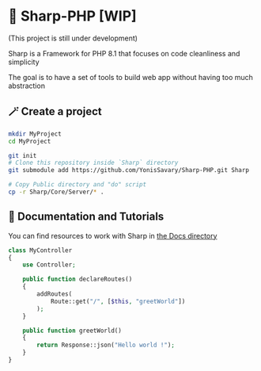 # 📐 Sharp-PHP [WIP]

(This project is still under development)

Sharp is a Framework for PHP 8.1 that focuses on code cleanliness and simplicity

The goal is to have a set of tools to build web app without having too much abstraction

## 🪄 Create a project

```bash
mkdir MyProject
cd MyProject

git init
# Clone this repository inside `Sharp` directory
git submodule add https://github.com/YonisSavary/Sharp-PHP.git Sharp

# Copy Public directory and "do" script
cp -r Sharp/Core/Server/* .
```

## 📒 Documentation and Tutorials

You can find resources to work with Sharp in [the Docs directory](./Docs/home.md)

```php
class MyController
{
    use Controller;

    public function declareRoutes()
    {
        addRoutes(
            Route::get("/", [$this, "greetWorld"])
        );
    }

    public function greetWorld()
    {
        return Response::json("Hello world !");
    }
}
```